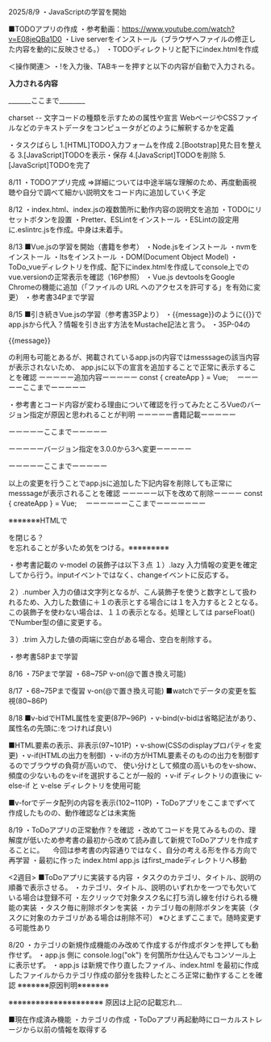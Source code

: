 2025/8/9
・JavaScriptの学習を開始

■TODOアプリの作成
・参考動画：https://www.youtube.com/watch?v=E08jeQBa1D0
・Live serverをインストール（ブラウザへファイルの修正した内容を動的に反映させる。）
・TODOディレクトリと配下にindex.htmlを作成

＜操作関連＞
・!を入力後、TABキーを押すと以下の内容が自動で入力される。

________入力される内容________
<!DOCTYPE html>
<html lang="en">
<head>
    <meta charset="UTF-8">
    <meta name="viewport" content="width=device-width, initial-scale=1.0">
    <title>Document</title>
</head>
<body>
    
</body>
</html>
_______ここまで________

charset -- 文字コードの種類を示すための属性や宣言 WebページやCSSファイルなどのテキストデータをコンピュータがどのように解釈するかを定義

・タスクばらし
1.[HTML]TODO入力フォームを作成
2.[Bootstrap]見た目を整える
3.[JavaScript]TODOを表示・保存
4.[JavaScript]TODOを削除
5.[JavaScript]TODOを完了


8/11
・TODOアプリ完成
  =>詳細については中途半端な理解のため、再度動画視聴や自分で調べて細かい説明文をコード内に追加していく予定

8/12
・index.html、index.jsの複数箇所に動作内容の説明文を追加
・TODOにリセットボタンを設置
・Pretter、ESLintをインストール
・ESLintの設定用に.eslintrc.jsを作成。中身は未着手。

8/13
■Vue.jsの学習を開始（書籍を参考）
・Node.jsをインストール
・nvmをインストール
・ltsをインストール
・DOM(Document Object Model)
・ToDo_vueディレクトリを作成、配下にindex.htmlを作成してconsole上でのvue.versionの正常表示を確認（16P参照）
・Vue.js devtoolsをGoogle Chromeの機能に追加（「ファイルの URL へのアクセスを許可する」を有効に変更）
・参考書34Pまで学習

8/15
■引き続きVue.jsの学習（参考書35Pより）
・{{message}}のように{{}}でapp.jsから代入？情報を引き出す方法をMustache記法と言う。
・35P-04の<p>{{message}}</P>の利用も可能とあるが、掲載されているapp.jsの内容ではmesssageの該当内容が表示されないため、
  app.jsに以下の宣言を追加することで正常に表示することを確認
  ーーーーー追加内容ーーーーー
  const { createApp } = Vue;
　ーーーーーここまでーーーーー

・参考書とコード内容が変わる理由について確認を行ってみたところVueのバージョン指定が原因と思われることが判明
  ーーーーー書籍記載ーーーーー
  <script src="https://unpkg.com/vue@3.0.0/dist/vue.global.js"></script>
  ーーーーーここまでーーーーー

  ーーーーーバージョン指定を3.0.0から3へ変更ーーーーー
  <script src="https://unpkg.com/vue@3/dist/vue.global.js"></script>
  ーーーーーここまでーーーーー
  
  以上の変更を行うことでapp.jsに追加した下記内容を削除しても正常にmesssageが表示されることを確認
  ーーーーー以下を改めて削除ーーーー
  const { createApp } = Vue;
　ーーーーーーここまでーーーーーーー

※※※※※※※HTMLで<div>を閉じる？</div>を忘れることが多いため気をつける。※※※※※※※※※

・参考書記載の v-model の装飾子は以下３点
１）.lazy
入力情報の変更を確定してから行う。inputイベントではなく、changeイベントに反応する。

２）.number
入力の値は文字列となるが、こん装飾子を使うと数字として扱われるため、入力した数値に＋１の表示とする場合には１を入力すると２となる。
この装飾子を使わない場合は、１１の表示となる。処理としては parseFloat() でNumber型の値に変更する。

３）.trim
入力した値の両端に空白がある場合、空白を削除する。

・参考書58Pまで学習

8/16
・75Pまで学習
・68~75P v-on(@で置き換え可能)

8/17
・68~75Pまで復習 v-on(@で置き換え可能)
■watchでデータの変更を監視(80~86P) 

8/18
■v-bidでHTML属性を変更(87P~96P)
・v-bind(v-bidは省略記法があり、属性名の先頭に:をつければ良い)

■HTML要素の表示、非表示(97~101P)
・v-show(CSSのdisplayプロパティを変更) 
・v-if(HTMLの出力を制御)
・v-ifの方がHTML要素そのものの出力を制御するのでブラウザの負荷が高いので、
使い分けとして頻度の高いものをv-show、頻度の少ないものをv-ifを選択することが一般的
・v-if ディレクトリの直後に v-else-if と v-else ディレクトリを使用可能

■v-forでデータ配列の内容を表示(102~110P)
・ToDoアプリをここまでずべて作成したものの、動作確認などは未実施

8/19
・ToDoアプリの正常動作？を確認
・改めてコードを見てみるものの、理解度が低いため参考書の最初から改めて読み直して新規でToDoアプリを作成することに。
　今回は参考書の内容通りではなく、自分の考える形を作る方向で再学習
・最初に作った index.html app.js はfirst_madeディレクトリへ移動

<2週目>
■ToDoアプリに実装する内容
・タスクのカテゴリ、タイトル、説明の順番で表示させる。
・カテゴリ、タイトル、説明のいずれかを一つでも欠いている場合は登録不可
・左クリックで対象タスク名に打ち消し線を付けられる機能の実装
・タスク毎に削除ボタンを実装
・カテゴリ毎の削除ボタンを実装（タスクに対象のカテゴリがある場合は削除不可）
※ひとまずここまで。随時変更する可能性あり

8/20
・カテゴリの新規作成機能のみ改めて作成するが作成ボタンを押しても動作せず。
・app.js 側に console.log("ok") を何箇所か仕込んでもコンソール上に表示せず。
・app.js は新規で作り直したファイル、index.html を最初に作成したファイルからカテゴリ作成の部分を抜粋したところ正常に動作することを確認
※※※※※※※原因判明※※※※※※※
<script src="app.js"></script>
※※※※※※※※※※※※※※※※※※※※※
原因は上記の記載忘れ…

■現在作成済み機能
・カテゴリの作成
・ToDoアプリ再起動時にローカルストレージから以前の情報を取得する
